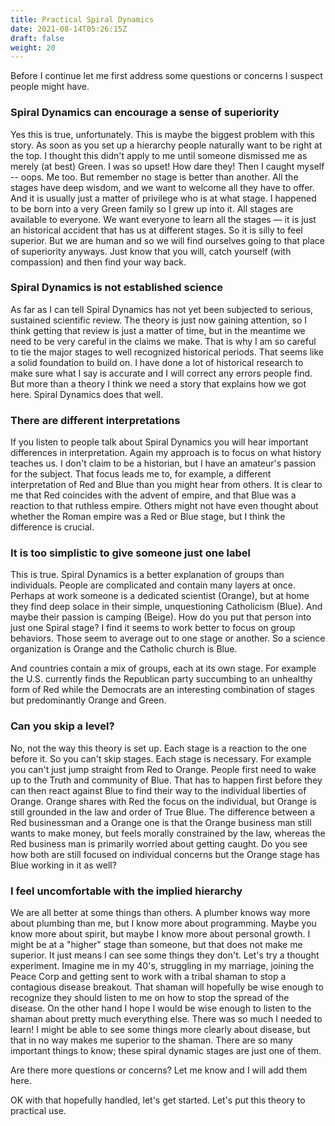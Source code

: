 ```yaml
---
title: Practical Spiral Dynamics
date: 2021-08-14T05:26:15Z
draft: false
weight: 20
---
```

Before I continue let me first address some questions or concerns I suspect people might have.

### Spiral Dynamics can encourage a sense of superiority

Yes this is true, unfortunately. This is maybe the biggest problem with this story. As soon as you set up a hierarchy people naturally want to be right at the top. I thought this didn't apply to me until someone dismissed me as merely (at best) Green. I was so upset! How dare they! Then I caught myself -- oops. Me too. But remember no stage is better than another. All the stages have deep wisdom, and we want to welcome all they have to offer. And it is usually just a matter of privilege who is at what stage. I happened to be born into a very Green family so I grew up into it. All stages are available to everyone. We want everyone to learn all the stages — it is just an historical accident that has us at different stages. So it is silly to feel superior.  But we are human and so we will find ourselves going to that place of superiority anyways. Just know that you will, catch yourself (with compassion) and then find your way back.

### Spiral Dynamics is not established science

As far as I can tell Spiral Dynamics has not yet been subjected to serious, sustained scientific review. The theory is just now gaining attention, so I think getting that review is just a matter of time, but in the meantime we need to be very careful in the claims we make. That is why I am so careful to tie the major stages to well recognized historical periods. That seems like a solid foundation to build on. I have done a lot of historical research to make sure what I say is accurate and I will correct any errors people find. But more than a theory I think we need a story that explains how we got here. Spiral Dynamics does that well.

### There are different interpretations

If you listen to people talk about Spiral Dynamics you will hear important differences in interpretation. Again my approach is to focus on what history teaches us. I don't claim to be a historian, but I have an amateur's passion for the subject. That focus leads me to, for example, a different interpretation of Red and Blue than you might hear from others. It is clear to me that Red coincides with the advent of empire, and that Blue was a reaction to that ruthless empire. Others might not have even thought about whether the Roman empire was a Red or Blue stage, but I think the difference is crucial.

### It is too simplistic to give someone just one label

This is true. Spiral Dynamics is a better explanation of groups than individuals. People are complicated and contain many layers at once. Perhaps at work someone is a dedicated scientist (Orange), but at home they find deep solace in their simple, unquestioning Catholicism (Blue). And maybe their passion is camping (Beige). How do you put that person into just one Spiral stage? I find it seems to work better to focus on group behaviors. Those seem to average out to one stage or another. So a science organization is Orange and the Catholic church is Blue.

And countries contain a mix of groups, each at its own stage. For example the U.S. currently finds the Republican party succumbing to an unhealthy form of Red while the Democrats are an interesting combination of stages but predominantly Orange and Green.

### Can you skip a level?

No, not the way this theory is set up. Each stage is a reaction to the one before it. So you can't skip stages. Each stage is necessary. For example you can't just jump straight from Red to Orange. People first need to wake up to the Truth and community of Blue. That has to happen first before they can then react against Blue to find their way to the individual liberties of Orange. Orange shares with Red the focus on the individual, but Orange is still grounded in the law and order of True Blue. The difference between a Red businessman and a Orange one is that the Orange business man still wants to make money, but feels morally constrained by the law, whereas the Red business man is primarily worried about getting caught. Do you see how both are still focused on individual concerns but the Orange stage has Blue working in it as well?

### I feel uncomfortable with the implied hierarchy

We are all better at some things than others. A plumber knows way more about plumbing than me, but I know more about programming. Maybe you know more about spirit, but maybe I know more about personal growth. I might be at a "higher" stage than someone, but that does not make me superior. It just means I can see some things they don't. Let's try a thought experiment. Imagine me in my 40's, struggling in my marriage, joining the Peace Corp and getting sent to work with a tribal shaman to stop a contagious disease breakout. That shaman will hopefully be wise enough to recognize they should listen to me on how to stop the spread of the disease. On the other hand I hope I would be wise enough to listen to the shaman about pretty much everything else. There was so much I needed to learn! I might be able to see some things more clearly about disease, but that in no way makes me superior to the shaman. There are so many important things to know; these spiral dynamic stages are just one of them.

Are there more questions or concerns? Let me know and I will add them here.

OK with that hopefully handled, let's get started. Let's put this theory to practical use.
